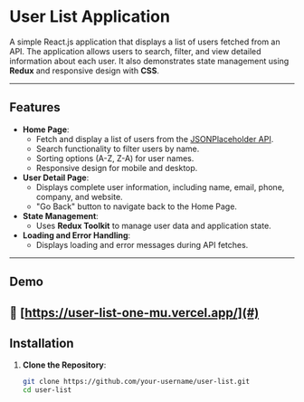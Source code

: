 # **User List Application**

A simple React.js application that displays a list of users fetched from an API. The application allows users to search, filter, and view detailed information about each user. It also demonstrates state management using **Redux** and responsive design with **CSS**.

---

## **Features**

- **Home Page**:
  - Fetch and display a list of users from the [JSONPlaceholder API](https://jsonplaceholder.typicode.com/users).
  - Search functionality to filter users by name.
  - Sorting options (A-Z, Z-A) for user names.
  - Responsive design for mobile and desktop.
- **User Detail Page**:
  - Displays complete user information, including name, email, phone, company, and website.
  - "Go Back" button to navigate back to the Home Page.
- **State Management**:
  - Uses **Redux Toolkit** to manage user data and application state.
- **Loading and Error Handling**:
  - Displays loading and error messages during API fetches.

---

## **Demo**

🚀 [https://user-list-one-mu.vercel.app/](#) 
---

## **Installation**

1. **Clone the Repository**:
   ```bash
   git clone https://github.com/your-username/user-list.git
   cd user-list
